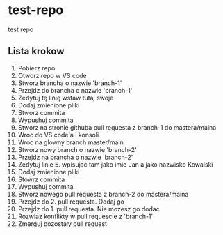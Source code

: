 # test-repo
test repo

## Lista krokow
1. Pobierz repo 
2. Otworz repo w VS code
3. Stworz brancha o nazwie 'branch-1'
4. Przejdz do brancha o nazwie 'branch-1'
5. Zedytuj tę linię wstaw tutaj swoje <imie> <nazwisko>
6. Dodaj zmienione pliki
7. Stworz commita
8. Wypushuj commita
9. Stworz na stronie githuba pull requesta z branch-1 do mastera/maina
10. Wroc do VS code'a i konsoli
11. Wroc na glowny branch master/main
12. Stworz nowy branch o nazwie 'branch-2'
13. Przejdz na brancha o nazwie 'branch-2'
14. Zedytuj linie 5. wpisujac tam jako imie Jan a jako nazwisko Kowalski
15. Dodaj zmienione pliki
16. Stowrz commita
17. Wypushuj commita
18. Stworz nowego pull requesta z branch-2 do mastera/maina
19. Przejdz do 2. pull requesta. Dodaj go
20. Przejdz do 1. pull requesta. Nie mozesz go dodac
21. Rozwiaz konflikty w pull requescie z 'branch-1'
22. Zmerguj pozostały pull request
